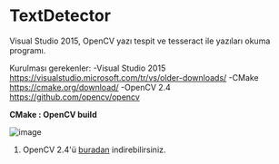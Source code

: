 # TextDetector

Visual Studio 2015, OpenCV yazı tespit ve tesseract ile yazıları okuma programı.

Kurulması gerekenler: 
  -Visual Studio 2015
      https://visualstudio.microsoft.com/tr/vs/older-downloads/
  -CMake 
      https://cmake.org/download/
   -OpenCV 2.4
      https://github.com/opencv/opencv
 
 
 **CMake : OpenCV build** <br/>
 
 ![image](https://user-images.githubusercontent.com/68062151/180004883-ccb2d721-8471-4fe5-bcdc-e643a46f1d55.png)

  1) OpenCV 2.4'ü [buradan](https://github.com/opencv/opencv) indirebilirsiniz.   
